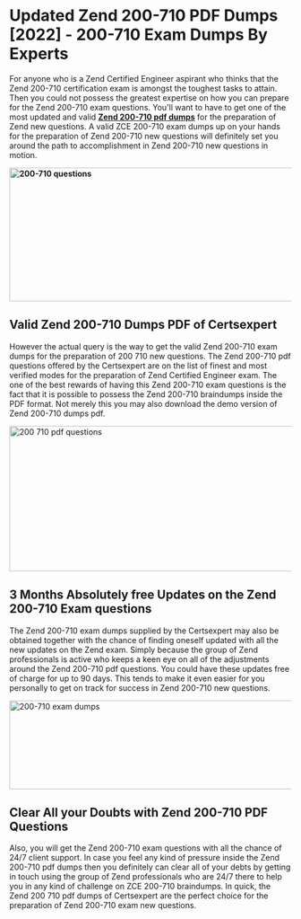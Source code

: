 <h1><strong>Updated Zend 200-710 PDF Dumps [2022] - 200-710 Exam Dumps By Experts&nbsp;</strong></h1>
<p><span style="font-weight: 400;">For anyone who is a Zend Certified Engineer aspirant who thinks that the Zend 200-710 certification exam is amongst the toughest tasks to attain. Then you could not possess the greatest expertise on how you can prepare for the Zend 200-710 exam questions. You'll want to have to get one of the most updated and valid <strong><a href="https://www.certsexpert.com/200-710-pdf-questions.html">Zend 200-710 pdf dumps</a></strong> for the preparation of Zend new questions. A valid ZCE 200-710 exam dumps up on your hands for the preparation of Zend 200-710 new questions will definitely set you around the path to accomplishment in Zend 200-710 new questions in motion.</span></p>
<p><span style="font-weight: 400;"><strong><img style="display: block; margin-left: auto; margin-right: auto;" src="https://i.ibb.co/QXh983F/73475278-2429792180625311-4586132736837681152-n.jpg" alt="200-710 questions" width="632" height="238" /></strong></span></p>
<h2><strong>Valid Zend 200-710 Dumps PDF of Certsexpert</strong></h2>
<p><span style="font-weight: 400;">However the actual query is the way to get the valid Zend 200-710 exam dumps for the preparation of 200 710 new questions. The Zend 200-710 pdf questions offered by the Certsexpert are on the list of finest and most verified modes for the preparation of Zend Certified Engineer exam. The one of the best rewards of having this Zend 200-710 exam questions is the fact that it is possible to possess the Zend 200-710 braindumps inside the PDF format. Not merely this you may also download the demo version of Zend 200-710 dumps pdf.</span></p>
<p><span style="font-weight: 400;"><img style="display: block; margin-left: auto; margin-right: auto;" src="https://i.ibb.co/Jd8hN2L/76714008-3182067705200142-8735104740007870464-n.jpg" alt="200 710 pdf questions" width="701" height="259" /></span></p>
<h2><strong>3 Months Absolutely free Updates on the Zend 200-710 Exam questions</strong></h2>
<p><span style="font-weight: 400;">The Zend 200-710 exam dumps supplied by the Certsexpert may also be obtained together with the chance of finding oneself updated with all the new updates on the Zend exam. Simply because the group of Zend professionals is active who keeps a keen eye on all of the adjustments around the Zend 200-710 pdf questions. You could have these updates free of charge for up to 90 days. This tends to make it even easier for you personally to get on track for success in Zend 200-710 new questions.</span></p>
<p><span style="font-weight: 400;"><a href="https://www.certsexpert.com/200-710-pdf-questions.html"><img style="display: block; margin-left: auto; margin-right: auto;" src="https://i.ibb.co/TMnKrkJ/75398236-424489711531572-5064688549987614720-n.jpg" alt="200-710 exam dumps" width="714" height="158" /></a></span></p>
<h2><strong>Clear All your Doubts with Zend 200-710 PDF Questions</strong></h2>
<p>Also, you will get the Zend 200-710 exam questions with all the chance of 24/7 client support. In case you feel any kind of pressure inside the Zend 200-710 pdf dumps then you definitely can clear all of your debts by getting in touch using the group of Zend professionals who are 24/7 there to help you in any kind of challenge on ZCE 200-710 braindumps. In quick, the Zend 200 710 pdf dumps of Certsexpert are the perfect choice for the preparation of Zend 200-710 exam new questions.</p>

